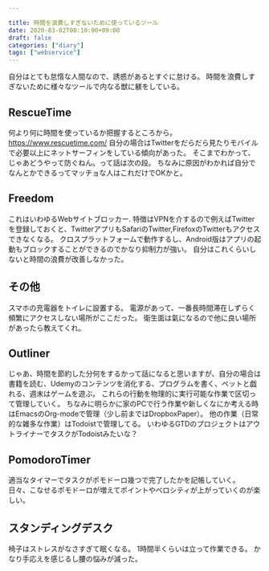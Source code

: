 ```yaml
---

title: 時間を浪費しすぎないために使っているツール
date: 2020-03-02T00:10:00+09:00
draft: false
categories: ["diary"]
tags: ["webservice"]
---
```


自分はとても怠惰な人間なので、誘惑があるとすぐに怠ける。
時間を浪費しすぎないために様々なツールで内なる獣に躾をしている。

## RescueTime
何より何に時間を使っているか把握するところから。
https://www.rescuetime.com/
自分の場合はTwitterをだらだら見たりモバイルで必要以上にネットサーフィンをしている傾向があった。
そこまでわかって、じゃあどうやって防ぐねん。って話は次の段。
ちなみに原因がわかれば自分でなんとかできるってマッチョな人はこれだけでOKかと。

## Freedom
これはいわゆるWebサイトブロッカー.
特徴はVPNを介するので例えばTwitterを登録しておくと、TwitterアプリもSafariのTwitter,FirefoxのTwitterもアクセスできなくなる。
クロスプラットフォームで動作するし、Android版はアプリの起動もブロックすることができるのでかなり抑制力が強い。
自分はこれくらいしないと時間の浪費が改善しなかった。

## その他
スマホの充電器をトイレに設置する。
電源があって、一番長時間滞在しずらく頻繁にアクセスしない場所がここだった。
衛生面は氣になるので他に良い場所があったら教えてくれ。

## Outliner
じゃあ、時間を節約した分何をするかって話になると思いますが、自分の場合は書籍を読む、Udemyのコンテンツを消化する、プログラムを書く、ペットと戯れる、週末はゲームを遊ぶ。
これらの行動を物理的に実行可能な作業で区切って管理していく。
ちなみに明らかに家のPCで行う作業や新しくなにか考える時はEmacsのOrg-modeで管理（少し前まではDropboxPaper）。
他の作業（日常的な雑多な作業）はTodoistで管理してる。
いわゆるGTDのプロジェクトはアウトライナーでタスクがTodoistみたいな？

## PomodoroTimer
適当なタイマーでタスクがポモドーロ幾つで完了したかを記帳していく。
日々、こなせるポモドーロが増えてポイントやベロシティが上がっていくのが楽しい。

## スタンディングデスク
椅子はストレスがなさすぎて眠くなる。
1時間半くらいは立って作業できる。
かなり手応えを感じるし腰の悩みが減った。